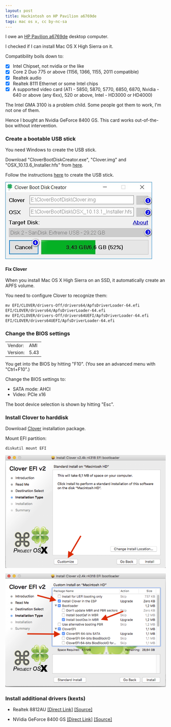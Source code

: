 ```yaml
---
layout: post
title: Hackintosh on HP Pavilion a6769de
tags: mac os x, cc by-nc-sa
---
```


I owe an [HP Pavilion a6769de](https://support.hp.com/us-en/product/hp-pavilion-a6700-desktop-pc-series/3823602/model/3886081/product-info) desktop computer.

I checked if I can install Mac OS X High Sierra on it.

Compatibility boils down to:

- [x] Intel Chipset, not nvidia or the like
- [x] Core 2 Duo 775 or above (1156, 1366, 1155, 2011 compatible)
- [x] Realtek audio
- [x] Realtek 8111 Ethernet or some Intel chips
- [x] A supported video card (ATI - 5850, 5870, 5770, 6850, 6870, Nvidia - 640 or above (any 6xx), 520 or above, Intel - HD3000 or HD4000)

The Intel GMA 3100 is a problem child. Some people got them to work, I'm not one of them.

Hence I bought an Nvidia GeForce 8400 GS. This card works out-of-the-box without intervention.

### Create a bootable USB stick

You need Windows to create the USB stick.

Download "CloverBootDiskCreator.exe", "Clover.img" and "OSX_10.13.6_Installer.hfs" from [here](https://www.aioboot.com/en/clover-boot-disk/#Download).

Follow the instructions [here](https://www.aioboot.com/en/clover-boot-disk/#Clover-Boot-Disk-Creator) to create the USB stick.

![Foo](https://github.com/ikem-krueger/ikem-krueger.github.io/raw/master/images/Clover-Boot-Disk-Creator.jpg "Bar")

#### Fix Clover

When you install Mac OS X High Sierra on an SSD, it automatically create an APFS volume.

You need to configure Clover to recognize them:

```
mv EFI/CLOVER/drivers-Off/drivers64/ApfsDriverLoader-64.efi EFI/CLOVER/drivers64/ApfsDriverLoader-64.efi
mv EFI/CLOVER/drivers-Off/drivers64UEFI/ApfsDriverLoader-64.efi EFI/CLOVER/drivers64UEFI/ApfsDriverLoader-64.efi
```

### Change the BIOS settings

|||
| -- | -- |
| Vendor: | AMI |
| Version: | 5.43 |

You get into the BIOS by hitting "F10". (You see an advanced menu with "Ctrl+F10".)

Change the BIOS settings to:

- SATA mode: AHCI
- Video: PCIe x16

The boot device selection is shown by hitting "Esc".

### Install Clover to harddisk

Download [Clover](https://sourceforge.net/projects/cloverefiboot/) installation package.

Mount EFI partition:

```
diskutil mount EFI
```

![](https://github.com/ikem-krueger/ikem-krueger.github.io/raw/master/images/Screen-Shot-2017-12-14-at-03.22.58.png "Clover Installation Type before clicking customize button")

![](https://github.com/ikem-krueger/ikem-krueger.github.io/raw/master/images/Screen-Shot-2017-12-14-at-03.23.26.png "Clover Installation Type after clicking customize button")

### Install additional drivers (kexts)

- Realtek 8812AU [[Direct Link]](https://rehmann.co/blog/wp-content/uploads/2017/12/MacOS10.9_MacOS10.12_Driver.zip) [[Source]](https://rehmann.co/blog/amazonbasics-usb-wifi-adapter-driver/)

- NVidia GeForce 8400 GS [[Direct Link]](https://raw.githubusercontent.com/Benjamin-Dobell/nvidia-update/master/nvidia-update.sh) [[Source]](https://github.com/Benjamin-Dobell/nvidia-update)
